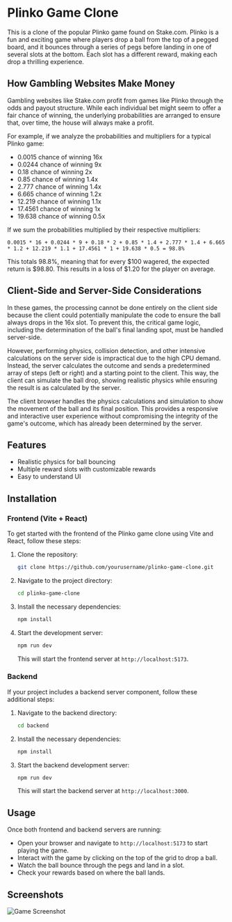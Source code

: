 # Plinko Game Clone

This is a clone of the popular Plinko game found on Stake.com. Plinko is a fun and exciting game where players drop a ball from the top of a pegged board, and it bounces through a series of pegs before landing in one of several slots at the bottom. Each slot has a different reward, making each drop a thrilling experience.

## How Gambling Websites Make Money

Gambling websites like Stake.com profit from games like Plinko through the odds and payout structure. While each individual bet might seem to offer a fair chance of winning, the underlying probabilities are arranged to ensure that, over time, the house will always make a profit.

For example, if we analyze the probabilities and multipliers for a typical Plinko game:

- 0.0015 chance of winning 16x
- 0.0244 chance of winning 9x
- 0.18 chance of winning 2x
- 0.85 chance of winning 1.4x
- 2.777 chance of winning 1.4x
- 6.665 chance of winning 1.2x
- 12.219 chance of winning 1.1x
- 17.4561 chance of winning 1x
- 19.638 chance of winning 0.5x

If we sum the probabilities multiplied by their respective multipliers:

```
0.0015 * 16 + 0.0244 * 9 + 0.18 * 2 + 0.85 * 1.4 + 2.777 * 1.4 + 6.665 * 1.2 + 12.219 * 1.1 + 17.4561 * 1 + 19.638 * 0.5 = 98.8%
```

This totals 98.8%, meaning that for every $100 wagered, the expected return is $98.80. This results in a loss of $1.20 for the player on average.

## Client-Side and Server-Side Considerations

In these games, the processing cannot be done entirely on the client side because the client could potentially manipulate the code to ensure the ball always drops in the 16x slot. To prevent this, the critical game logic, including the determination of the ball's final landing spot, must be handled server-side.

However, performing physics, collision detection, and other intensive calculations on the server side is impractical due to the high CPU demand. Instead, the server calculates the outcome and sends a predetermined array of steps (left or right) and a starting point to the client. This way, the client can simulate the ball drop, showing realistic physics while ensuring the result is as calculated by the server.

The client browser handles the physics calculations and simulation to show the movement of the ball and its final position. This provides a responsive and interactive user experience without compromising the integrity of the game's outcome, which has already been determined by the server.

## Features

- Realistic physics for ball bouncing
- Multiple reward slots with customizable rewards
- Easy to understand UI

## Installation

### Frontend (Vite + React)

To get started with the frontend of the Plinko game clone using Vite and React, follow these steps:

1. Clone the repository:
    ```bash
    git clone https://github.com/yourusername/plinko-game-clone.git
    ```

2. Navigate to the project directory:
    ```bash
    cd plinko-game-clone
    ```

3. Install the necessary dependencies:
    ```bash
    npm install
    ```

4. Start the development server:
    ```bash
    npm run dev
    ```

   This will start the frontend server at `http://localhost:5173`.

### Backend

If your project includes a backend server component, follow these additional steps:

1. Navigate to the backend directory:
    ```bash
    cd backend
    ```

2. Install the necessary dependencies:
    ```bash
    npm install
    ```

3. Start the backend development server:
    ```bash
    npm run dev
    ```

   This will start the backend server at `http://localhost:3000`.

## Usage

Once both frontend and backend servers are running:

- Open your browser and navigate to `http://localhost:5173` to start playing the game.
- Interact with the game by clicking on the top of the grid to drop a ball.
- Watch the ball bounce through the pegs and land in a slot.
- Check your rewards based on where the ball lands.

## Screenshots

![Game Screenshot](![image](https://github.com/GautamGulati28/react-stake-plinko/assets/101964337/19fabd65-f41d-4deb-b6f4-c2d561ca0f1f)
)

